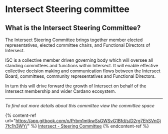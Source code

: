 # Intersect Steering committee

## What is the Intersect Steering Committee?

The Intersect Steering Committee brings together member elected representatives, elected committee chairs, and Functional Directors of Intersect.

ISC is a collective member driven governing body which will oversee all standing committees and functions within Intersect. It will enable effective collective decision making and communication flows between the Intersect Board, committees, community representatives and Functional Directors.

In turn this will drive forward the growth of Intersect on behalf of the Intersect membership and wider Cardano ecosystem.



***

_To find out more details about this committee view the committee space_

{% content-ref url="https://app.gitbook.com/o/Prbm1mtkwSsGWSvG1Bfd/s/D2rg7EhSVnGj7fc1h3WY/" %}
[Intersect - Steering Committee](https://app.gitbook.com/o/Prbm1mtkwSsGWSvG1Bfd/s/D2rg7EhSVnGj7fc1h3WY/)
{% endcontent-ref %}
